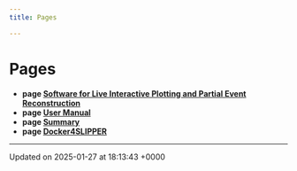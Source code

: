 ```yaml
---
title: Pages

---
```


# Pages




* **page [Software for Live Interactive Plotting and Partial Event Reconstruction](/)** 
* **page [User Manual](/Pages/md_README.md#page-md-readme)** 
* **page [Summary](/Pages/md_docs_Docs-index.md#page-md-docs-docs-index)** 
* **page [Docker4SLIPPER](/Pages/md_docs_Pages-docker.md#page-md-docs-pages-docker)** 



-------------------------------

Updated on 2025-01-27 at 18:13:43 +0000
